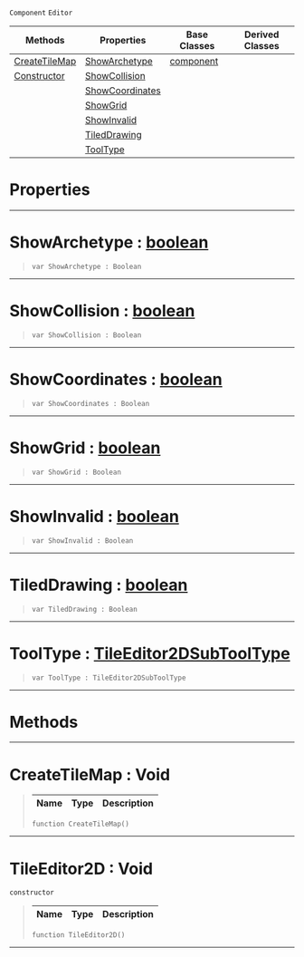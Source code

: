  `Component` `Editor`



|Methods|Properties|Base Classes|Derived Classes|
|---|---|---|---|
|[ CreateTileMap](https://github.com/ZilchEngine/ZilchDocs/blob/master/code_reference/class_reference/tileeditor2d.markdown#createtilemap-void)|[ ShowArchetype](https://github.com/ZilchEngine/ZilchDocs/blob/master/code_reference/class_reference/tileeditor2d.markdown#showarchetype-zilch-engin)|[component](https://github.com/ZilchEngine/ZilchDocs/blob/master/code_reference/class_reference/component.markdown)| |
|[ Constructor](https://github.com/ZilchEngine/ZilchDocs/blob/master/code_reference/class_reference/tileeditor2d.markdown#tileeditor2d-void)|[ ShowCollision](https://github.com/ZilchEngine/ZilchDocs/blob/master/code_reference/class_reference/tileeditor2d.markdown#showcollision-zilch-engin)| | |
| |[ ShowCoordinates](https://github.com/ZilchEngine/ZilchDocs/blob/master/code_reference/class_reference/tileeditor2d.markdown#showcoordinates-zilch-eng)| | |
| |[ ShowGrid](https://github.com/ZilchEngine/ZilchDocs/blob/master/code_reference/class_reference/tileeditor2d.markdown#showgrid-zilch-engine-doc)| | |
| |[ ShowInvalid](https://github.com/ZilchEngine/ZilchDocs/blob/master/code_reference/class_reference/tileeditor2d.markdown#showinvalid-zilch-engine)| | |
| |[ TiledDrawing](https://github.com/ZilchEngine/ZilchDocs/blob/master/code_reference/class_reference/tileeditor2d.markdown#tileddrawing-zilch-engine)| | |
| |[ ToolType](https://github.com/ZilchEngine/ZilchDocs/blob/master/code_reference/class_reference/tileeditor2d.markdown#tooltype-zilch-engine-doc)| | |


 #  Properties


---  
 #  ShowArchetype : [boolean](https://github.com/ZilchEngine/ZilchDocs/blob/master/code_reference/nada_base_types/boolean.markdown)

> 
> ``` lang=cpp, name=Nada
> var ShowArchetype : Boolean


---  
 #  ShowCollision : [boolean](https://github.com/ZilchEngine/ZilchDocs/blob/master/code_reference/nada_base_types/boolean.markdown)

> 
> ``` lang=cpp, name=Nada
> var ShowCollision : Boolean


---  
 #  ShowCoordinates : [boolean](https://github.com/ZilchEngine/ZilchDocs/blob/master/code_reference/nada_base_types/boolean.markdown)

> 
> ``` lang=cpp, name=Nada
> var ShowCoordinates : Boolean


---  
 #  ShowGrid : [boolean](https://github.com/ZilchEngine/ZilchDocs/blob/master/code_reference/nada_base_types/boolean.markdown)

> 
> ``` lang=cpp, name=Nada
> var ShowGrid : Boolean


---  
 #  ShowInvalid : [boolean](https://github.com/ZilchEngine/ZilchDocs/blob/master/code_reference/nada_base_types/boolean.markdown)

> 
> ``` lang=cpp, name=Nada
> var ShowInvalid : Boolean


---  
 #  TiledDrawing : [boolean](https://github.com/ZilchEngine/ZilchDocs/blob/master/code_reference/nada_base_types/boolean.markdown)

> 
> ``` lang=cpp, name=Nada
> var TiledDrawing : Boolean


---  
 #  ToolType : [TileEditor2DSubToolType](https://github.com/ZilchEngine/ZilchDocs/blob/master/code_reference/enum_reference.markdown#tileeditor2dsubtooltype)

> 
> ``` lang=cpp, name=Nada
> var ToolType : TileEditor2DSubToolType


---  
 #  Methods


---  
 #  CreateTileMap : Void

> 
> |Name|Type|Description|
> |---|---|---|
> ``` lang=cpp, name=Nada
> function CreateTileMap()
> ``` 


---  
 #  TileEditor2D : Void

 `constructor`

> 
> |Name|Type|Description|
> |---|---|---|
> ``` lang=cpp, name=Nada
> function TileEditor2D()
> ``` 


---  
 

 